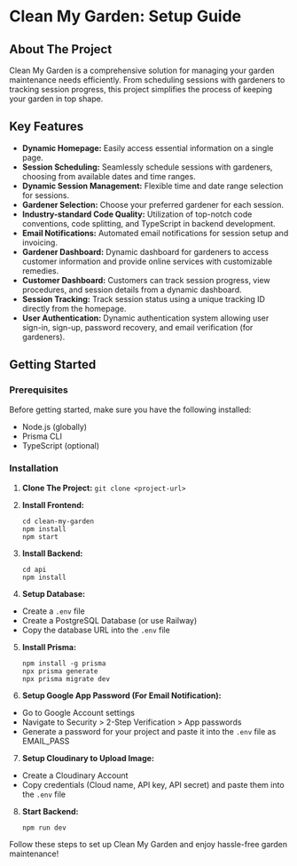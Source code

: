 # Clean My Garden: Setup Guide

## About The Project

Clean My Garden is a comprehensive solution for managing your garden maintenance needs efficiently. From scheduling sessions with gardeners to tracking session progress, this project simplifies the process of keeping your garden in top shape.

## Key Features

- **Dynamic Homepage:** Easily access essential information on a single page.
- **Session Scheduling:** Seamlessly schedule sessions with gardeners, choosing from available dates and time ranges.
- **Dynamic Session Management:** Flexible time and date range selection for sessions.
- **Gardener Selection:** Choose your preferred gardener for each session.
- **Industry-standard Code Quality:** Utilization of top-notch code conventions, code splitting, and TypeScript in backend development.
- **Email Notifications:** Automated email notifications for session setup and invoicing.
- **Gardener Dashboard:** Dynamic dashboard for gardeners to access customer information and provide online services with customizable remedies.
- **Customer Dashboard:** Customers can track session progress, view procedures, and session details from a dynamic dashboard.
- **Session Tracking:** Track session status using a unique tracking ID directly from the homepage.
- **User Authentication:** Dynamic authentication system allowing user sign-in, sign-up, password recovery, and email verification (for gardeners).

## Getting Started

### Prerequisites
Before getting started, make sure you have the following installed:
- Node.js (globally)
- Prisma CLI
- TypeScript (optional)

### Installation

1. **Clone The Project:** `git clone <project-url>`

2. **Install Frontend:**

    ```
    cd clean-my-garden
    npm install
    npm start
    ```

3. **Install Backend:**

    ```
    cd api
    npm install
    ```


4. **Setup Database:**
- Create a `.env` file
- Create a PostgreSQL Database (or use Railway)
- Copy the database URL into the `.env` file

5. **Install Prisma:**

    ```
    npm install -g prisma
    npx prisma generate
    npx prisma migrate dev
    ```


6. **Setup Google App Password (For Email Notification):**
- Go to Google Account settings
- Navigate to Security > 2-Step Verification > App passwords
- Generate a password for your project and paste it into the `.env` file as EMAIL_PASS

7. **Setup Cloudinary to Upload Image:**
- Create a Cloudinary Account
- Copy credentials (Cloud name, API key, API secret) and paste them into the `.env` file

8. **Start Backend:**

    ```
    npm run dev
    ```

Follow these steps to set up Clean My Garden and enjoy hassle-free garden maintenance!
